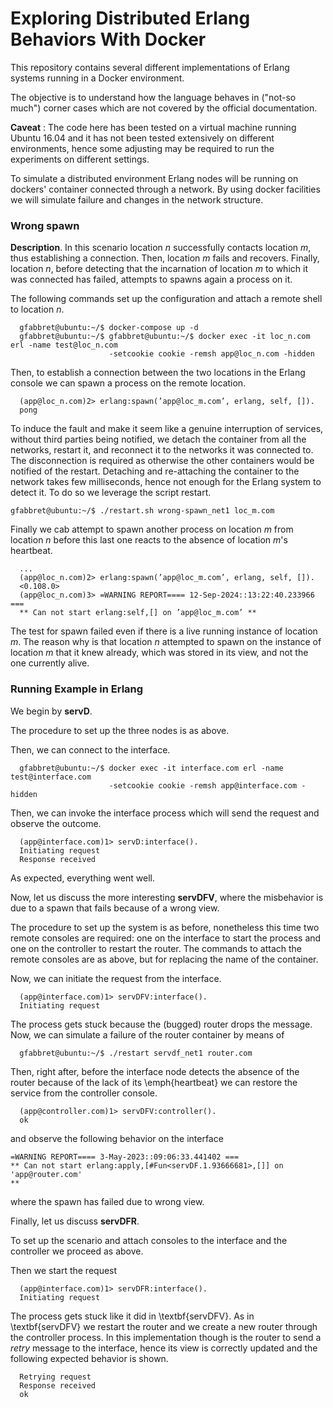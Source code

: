 # Exploring Distributed Erlang Behaviors With Docker

This repository contains several different implementations of Erlang systems running in a Docker environment.

The objective is to understand how the language behaves in ("not-so much") corner cases which are not covered by the official documentation.

**Caveat** : The code here has been tested on a virtual machine running Ubuntu 16.04 and it has not been tested extensively on different environments, hence some adjusting may be required to run the experiments on different settings.

To simulate a distributed environment Erlang nodes will be running on dockers'
container connected through a network. By using docker facilities we will
simulate failure and changes in the network structure.

### Wrong spawn

**Description**. In this scenario location $n$ successfully contacts location $m$, thus
establishing a connection. Then, location $m$ fails and recovers. Finally, location $n$,
before detecting that the incarnation of location $m$ to which it was connected has
failed, attempts to spawns again a process on it.

The following commands set up the configuration and attach a remote shell to
location $n$.

```
  gfabbret@ubuntu:~/$ docker-compose up -d
  gfabbret@ubuntu:~/$ gfabbret@ubuntu:~/$ docker exec -it loc_n.com erl -name test@loc_n.com
                      -setcookie cookie -remsh app@loc_n.com -hidden
```

Then, to establish a connection between the two locations in the Erlang console
we can spawn a process on the remote location.

```
  (app@loc_n.com)2> erlang:spawn(’app@loc_m.com’, erlang, self, []).
  pong
```

To induce the fault and make it seem like a genuine interruption of services,
without third parties being notified, we detach the container from all the
networks, restart it, and reconnect it to the networks it was connected to. The
disconnection is required as otherwise the other containers would be notified of
the restart. Detaching and re-attaching the container to the network takes few
milliseconds, hence not enough for the Erlang system to detect it. To do so we
leverage the script restart.

```
gfabbret@ubuntu:~/$ ./restart.sh wrong-spawn_net1 loc_m.com
```

Finally we cab attempt to spawn another process on location $m$ from location $n$ before this last one reacts to the absence of location $m$'s heartbeat.

```
  ...
  (app@loc_n.com)2> erlang:spawn(’app@loc_m.com’, erlang, self, []).
  <0.108.0>
  (app@loc_n.com)3> =WARNING REPORT==== 12-Sep-2024::13:22:40.233966 ===
  ** Can not start erlang:self,[] on ’app@loc_m.com’ **
```

The test for spawn failed even if there is a live running instance of location
$m$. The reason why is that location $n$ attempted to spawn on the instance of
location $m$ that it knew already, which was stored in its view, and not the one
currently alive.

### Running Example in Erlang

We begin by **servD**.

The procedure to set up the three nodes is as above.

Then, we can connect to the interface.

```
  gfabbret@ubuntu:~/$ docker exec -it interface.com erl -name test@interface.com
                      -setcookie cookie -remsh app@interface.com -hidden
```

Then, we can invoke the interface process which will send the request and
observe the outcome.

```
  (app@interface.com)1> servD:interface().
  Initiating request
  Response received
```

As expected, everything went well.

Now, let us discuss the more interesting **servDFV**, where the misbehavior
is due to a spawn that fails because of a wrong view.

The procedure to set up the system is as before, nonetheless this time two
remote consoles are required: one on the interface to start the process and one
on the controller to restart the router. The commands to attach the remote consoles
are as above, but for replacing the name of the container.

Now, we can initiate the request from the interface.

```
  (app@interface.com)1> servDFV:interface().
  Initiating request
```

The process gets stuck because the (bugged) router drops the message. Now, we
can simulate a failure of the router container by means of

```
  gfabbret@ubuntu:~/$ ./restart servdf_net1 router.com
```

Then, right after, before the interface node detects the absence of the router
because of the lack of its \emph{heartbeat} we can restore the service from the
controller console.

```
  (app@controller.com)1> servDFV:controller().
  ok
```

and observe the following behavior on the interface

```
=WARNING REPORT==== 3-May-2023::09:06:33.441402 ===
** Can not start erlang:apply,[#Fun<servDF.1.93666681>,[]] on 'app@router.com'
**
```

where the spawn has failed due to wrong view.

Finally, let us discuss **servDFR**.

To set up the scenario and attach consoles to the interface and the controller
we proceed as above.

Then we start the request
```
  (app@interface.com)1> servDFR:interface().
  Initiating request
```

The process gets stuck like it did in \textbf{servDFV}.
As in \textbf{servDFV} we restart the router and we create a new router through
the controller process. In this implementation though is the router to send a $retry$
message to the interface, hence its view is correctly updated and the following
expected behavior is shown.

```
  Retrying request
  Response received
  ok
```
